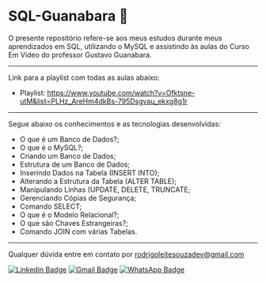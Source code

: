 # SQL-Guanabara 📑

O presente repositório refere-se aos meus estudos durante meus aprendizados em SQL, utilizando o MySQL e assistindo às aulas do Curso Em Vídeo do professor Gustavo Guanabara.

---

Link para a playlist com todas as aulas abaixo:

- Playlist: https://www.youtube.com/watch?v=Ofktsne-utM&list=PLHz_AreHm4dkBs-795Dsgvau_ekxg8g1r

---

Segue abaixo os conhecimentos e as tecnologias desenvolvidas:

- O que é um Banco de Dados?;
- O que é o MySQL?;
- Criando um Banco de Dados;
- Estrutura de um Banco de Dados;
- Inserindo Dados na Tabela (INSERT INTO);
- Alterando a Estrutura da Tabela (ALTER TABLE);
- Manipulando Linhas (UPDATE, DELETE, TRUNCATE;
- Gerenciando Cópias de Segurança;
- Comando SELECT;
- O que é o Modelo Relacional?;
- O que são Chaves Estrangeiras?;
- Comando JOIN com várias Tabelas.

---

Qualquer dúvida entre em contato por <a href="mailto:rodrigoleitesouzadev@gmail.com?">rodrigoleitesouzadev@gmail.com</a>

[![Linkedin Badge](https://img.shields.io/badge/-LinkedIn-blue?style=flat-square&logo=Linkedin&logoColor=white&link=https://www.linkedin.com/in/rodrigoleitesouzadev/)](https://www.linkedin.com/in/rodrigoleitesouzadev/)
[![Gmail Badge](https://img.shields.io/badge/-Gmail-c14438?style=flat-square&logo=Gmail&logoColor=white&link=mailto:rodrigoleitesouzadev@gmail.com)](mailto:rodrigoleitesouzadev@gmail.com)
[![WhatsApp Badge](https://img.shields.io/badge/WhatsApp-0DA204?style=flat-square&logo=whatsapp&logoColor=white)](https://wa.me/5521986715853)

 

